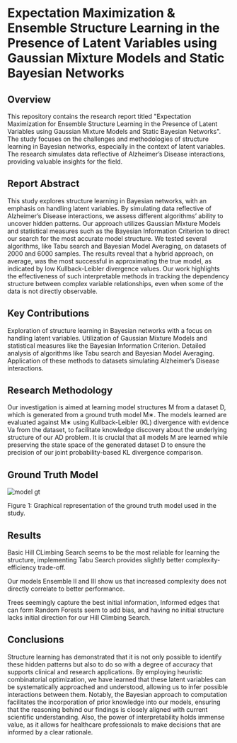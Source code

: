 # Expectation Maximization & Ensemble Structure Learning in the Presence of Latent Variables using Gaussian Mixture Models and Static Bayesian Networks


## Overview
This repository contains the research report titled "Expectation Maximization for Ensemble Structure Learning in the Presence of Latent Variables using Gaussian Mixture Models and Static Bayesian Networks". The study focuses on the challenges and methodologies of structure learning in Bayesian networks, especially in the context of latent variables. The research simulates data reflective of Alzheimer’s Disease interactions, providing valuable insights for the field.

## Report Abstract
This study explores structure learning in Bayesian networks, with an emphasis on handling latent variables. By simulating data reflective of Alzheimer’s Disease interactions, we assess different algorithms’ ability to uncover hidden patterns.
Our approach utilizes Gaussian Mixture Models and statistical measures such as the Bayesian Information Criterion
to direct our search for the most accurate model structure. We tested several algorithms, like Tabu search and Bayesian Model Averaging, on datasets of 2000 and 6000 samples. The results reveal that a hybrid approach, on average, was the most successful in approximating the true model, as indicated by low Kullback-Leibler divergence values. Our work highlights the effectiveness of such interpretable methods in tracking the dependency structure between complex variable relationships, even when some of the data is not directly observable.

## Key Contributions
Exploration of structure learning in Bayesian networks with a focus on handling latent variables.
Utilization of Gaussian Mixture Models and statistical measures like the Bayesian Information Criterion.
Detailed analysis of algorithms like Tabu search and Bayesian Model Averaging.
Application of these methods to datasets simulating Alzheimer’s Disease interactions.


## Research Methodology
Our investigation is aimed at learning model structures M from a dataset D, which is generated from a ground truth model M∗. The models learned are evaluated against M∗ using Kullback-Leibler (KL) divergence with evidence Va from the dataset, to facilitate knowledge discovery about the underlying structure of our AD problem. It is crucial that all models M are learned while preserving the state space of the generated dataset D to ensure the precision of our joint probability-based KL divergence comparison.

## Ground Truth Model

![model gt](https://github.com/Lindelani-3/latent-influence-tracker/assets/99859713/561c463b-93d5-4697-95c0-e5f4df709fe7)


Figure 1: Graphical representation of the ground truth model used in the study.

## Results

Basic Hill CLimbing Search seems to be the most reliable for learning the structure, implementing Tabu Search provides slightly better complexity-efficiency trade-off.

Our models Ensemble II and III show us that increased complexity does not directly correlate to better performance.

Trees seemingly capture the best initial information, Informed edges that can form Random Forests seem to add bias, and having no initial structure lacks initial direction for our Hill Climbing Search.



## Conclusions

Structure learning has demonstrated that it is not only possible to identify these hidden patterns but also to do so with a degree of accuracy that supports clinical and research applications. By employing heuristic combinatorial optimization, we have learned that these latent variables can be systematically approached and understood, allowing us to infer possible interactions between them. Notably, the Bayesian approach to computation facilitates the incorporation of prior knowledge into our models, ensuring that the reasoning behind our findings is closely aligned with current scientific understanding. Also, the power of interpretability holds immense value, as it allows for healthcare professionals to make decisions that are informed by a clear rationale.
